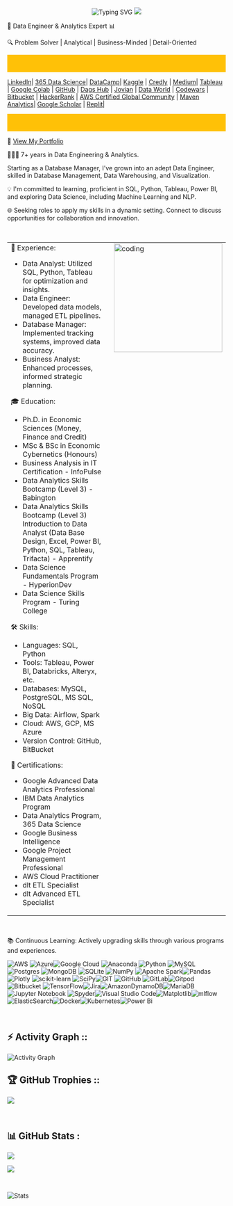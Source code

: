 <br>
<p align="center">
  <img src="https://readme-typing-svg.demolab.com?lines=Hello+%F0%9F%91%8B%F0%9F%8F%BB+I'm+Lenara+%F0%9F%91%A9%F0%9F%8F%BB%E2%80%9D%F0%9F%92%BB;Data+Enthusiast&center=true&width=700&height=50&weight=700&size=25&duration=2000&pause=2000" alt="Typing SVG">
  <img src="https://user-images.githubusercontent.com/73097560/115834477-dbab4500-a447-11eb-908a-139a6edaec5c.gif">
</p>


🚀 Data Engineer & Analytics Expert 📊

🔍 Problem Solver | Analytical | Business-Minded | Detail-Oriented 

<div style="background-color: #FFC107; padding: 20px;">
</div>

[LinkedIn](https://www.linkedin.com/in/lenara-sitshayeva/)| [365 Data Science](learn.365financialanalyst.com/profile/lenara-sitshayeva-phd/)| [DataCamp](https://www.datacamp.com/profile/LenaraSitshayeva)|
[Kaggle](https://www.kaggle.com/lenarasitshayeva)  | [Credly](https://www.credly.com/users/lenara-sitshayeva)  | [Medium](https://medium.com/@sitshayeva)|
[Tableau](https://public.tableau.com/app/profile/lenara.sitshayeva) | [Google Colab](https://drive.google.com/drive/folders/1hDZrSDr9H5a28IoPMrSnel6Gb2EZWeSX?usp=share_link) |
[GitHub](https://github.com/sitshayeva)   | [Dags Hub](https://dagshub.com/sitshayeva)  | [Jovian](https://jovian.com/sitshayeva) |
[Data World](https://data.world/lenara)  | [Codewars](https://www.codewars.com/users/sitshayeva) | [Bitbucket](https://bitbucket.org/lenara_sitshayeva) |
[HackerRank](https://www.hackerrank.com/sitshayeva) | [AWS Certified Global Community](https://aws-certification.influitive.com/profiles/16874b24-62d0-4fbf-a9c8-c436a252cae0) | [Maven Analytics](https://mavenanalytics.io/profile/Lenara-Sitshayeva-Ph.D./96089275)| [Google Scholar](https://scholar.google.com/citations?user=rzpnW-kAAAAJ&hl=en)   | [Replit](https://replit.com/@sitshayeva)|      

 

<div style="background-color: #FFC107; padding: 20px;">
</div>


📁 [View My Portfolio](https://github.com/sitshayeva/portfolio)

👩🏻‍💻 7+ years in Data Engineering & Analytics. 

Starting as a Database Manager, I've grown into an adept Data Engineer, skilled in Database Management, Data Warehousing, and Visualization.

💡 I'm committed to learning, proficient in SQL, Python, Tableau, Power BI, and exploring Data Science, including Machine Learning and NLP.

🌐 Seeking roles to apply my skills in a dynamic setting. Connect to discuss opportunities for collaboration and innovation.

<br>

<table>
  <tr>
    <td style="vertical-align: top; padding-right: 20px;">
      💼 Experience:
      <ul>
        <li>Data Analyst: Utilized SQL, Python, Tableau for optimization and insights.</li>
        <li>Data Engineer: Developed data models, managed ETL pipelines.</li>
        <li>Database Manager: Implemented tracking systems, improved data accuracy.</li>
        <li>Business Analyst: Enhanced processes, informed strategic planning.</li>
      </ul>
      🎓 Education:
      <ul>
        <li>Ph.D. in Economic Sciences (Money, Finance and Credit)</li>
        <li>MSc & BSc in Economic Cybernetics (Honours)</li>
        <li>Business Analysis in IT Certification - InfoPulse</li>
        <li>Data Analytics Skills Bootcamp (Level 3) - Babington</li>
        <li>Data Analytics Skills Bootcamp (Level 3) Introduction to Data Analyst (Data Base Design, Excel, Power BI, Python, SQL, Tableau, Trifacta) - Apprentify</li>
        <li>Data Science Fundamentals Program - HyperionDev</li>
        <li>Data Science Skills Program - Turing College</li>
      </ul>
      🛠️ Skills:
      <ul>
        <li>Languages: SQL, Python</li>
        <li>Tools: Tableau, Power BI, Databricks, Alteryx, etc.</li>
        <li>Databases: MySQL, PostgreSQL, MS SQL, NoSQL</li>
        <li>Big Data: Airflow, Spark</li>
        <li>Cloud: AWS, GCP, MS Azure</li>
        <li>Version Control: GitHub, BitBucket</li>
      </ul>
      🌟 Certifications:
      <ul>
        <li>Google Advanced Data Analytics Professional</li>
        <li>IBM Data Analytics Program</li>
        <li>Data Analytics Program, 365 Data Science</li>
        <li>Google Business Intelligence</li>
        <li>Google Project Management Professional</li>
        <li>AWS Cloud Practitioner</li>
        <li>dlt ETL Specialist</li>
        <li>dlt Advanced ETL Specialist</li>
      </ul>
    </td>
    <td style="vertical-align: top;">
      <img alt="coding" width="250" src="https://github.com/sitshayeva/portfolio/blob/main/gifs/ds.GIF">
    </td>
  </tr>
</table>

<br>

📚 Continuous Learning:
Actively upgrading skills through various programs and experiences.

![AWS](https://img.shields.io/badge/AWS-%23FF9900.svg?style=for-the-badge&logo=amazon-aws&logoColor=white) ![Azure](https://img.shields.io/badge/azure-%230072C6.svg?style=for-the-badge&logo=microsoftazure&logoColor=white)![Google Cloud](https://img.shields.io/badge/Google%20Cloud-%234285F4.svg?style=for-the-badge&logo=google-cloud&logoColor=white) ![Anaconda](https://img.shields.io/badge/Anaconda-%2344A833.svg?style=for-the-badge&logo=anaconda&logoColor=white) ![Python](https://img.shields.io/badge/python-3670A0?style=for-the-badge&logo=python&logoColor=ffdd54) ![MySQL](https://img.shields.io/badge/mysql-4479A1.svg?style=for-the-badge&logo=mysql&logoColor=white)![Postgres](https://img.shields.io/badge/postgres-%23316192.svg?style=for-the-badge&logo=postgresql&logoColor=white) ![MongoDB](https://img.shields.io/badge/MongoDB-%234ea94b.svg?style=for-the-badge&logo=mongodb&logoColor=white) ![SQLite](https://img.shields.io/badge/sqlite-%2307405e.svg?style=for-the-badge&logo=sqlite&logoColor=white) ![NumPy](https://img.shields.io/badge/numpy-%23013243.svg?style=for-the-badge&logo=numpy&logoColor=white) ![Apache Spark](https://img.shields.io/badge/Apache%20Spark-FDEE21?style=flat-square&logo=apachespark&logoColor=black)![Pandas](https://img.shields.io/badge/pandas-%23150458.svg?style=for-the-badge&logo=pandas&logoColor=white) ![Plotly](https://img.shields.io/badge/Plotly-%233F4F75.svg?style=for-the-badge&logo=plotly&logoColor=white)  ![scikit-learn](https://img.shields.io/badge/scikit--learn-%23F7931E.svg?style=for-the-badge&logo=scikit-learn&logoColor=white) ![SciPy](https://img.shields.io/badge/SciPy-%230C55A5.svg?style=for-the-badge&logo=scipy&logoColor=%white)![GIT](https://img.shields.io/badge/Git-fc6d26?style=for-the-badge&logo=git&logoColor=white) ![GitHub](https://img.shields.io/badge/github-%23121011.svg?style=for-the-badge&logo=github&logoColor=white) ![GitLab](https://img.shields.io/badge/gitlab-%23181717.svg?style=for-the-badge&logo=gitlab&logoColor=white)![Gitpod](https://img.shields.io/badge/gitpod-f06611.svg?style=for-the-badge&logo=gitpod&logoColor=white)![Bitbucket](https://img.shields.io/badge/bitbucket-%230047B3.svg?style=for-the-badge&logo=bitbucket&logoColor=white) ![TensorFlow](https://img.shields.io/badge/TensorFlow-%23FF6F00.svg?style=for-the-badge&logo=TensorFlow&logoColor=white)![Jira](https://img.shields.io/badge/jira-%230A0FFF.svg?style=for-the-badge&logo=jira&logoColor=white)![AmazonDynamoDB](https://img.shields.io/badge/Amazon%20DynamoDB-4053D6?style=for-the-badge&logo=Amazon%20DynamoDB&logoColor=white)![MariaDB](https://img.shields.io/badge/MariaDB-003545?style=for-the-badge&logo=mariadb&logoColor=white) ![Jupyter Notebook](https://img.shields.io/badge/jupyter-%23FA0F00.svg?style=for-the-badge&logo=jupyter&logoColor=white) ![Spyder](https://img.shields.io/badge/Spyder-838485?style=for-the-badge&logo=spyder%20ide&logoColor=maroon)![Visual Studio Code](https://img.shields.io/badge/Visual%20Studio%20Code-0078d7.svg?style=for-the-badge&logo=visual-studio-code&logoColor=white)![Matplotlib](https://img.shields.io/badge/Matplotlib-%23ffffff.svg?style=for-the-badge&logo=Matplotlib&logoColor=black)![mlflow](https://img.shields.io/badge/mlflow-%23d9ead3.svg?style=for-the-badge&logo=numpy&logoColor=blue)![ElasticSearch](https://img.shields.io/badge/-ElasticSearch-005571?style=for-the-badge&logo=elasticsearch)![Docker](https://img.shields.io/badge/docker-%230db7ed.svg?style=for-the-badge&logo=docker&logoColor=white)![Kubernetes](https://img.shields.io/badge/kubernetes-%23326ce5.svg?style=for-the-badge&logo=kubernetes&logoColor=white)![Power Bi](https://img.shields.io/badge/power_bi-F2C811?style=for-the-badge&logo=powerbi&logoColor=black)


<br>

## ⚡ Activity Graph :: 

<img alt="Activity Graph" src="https://github-readme-activity-graph.vercel.app/graph?username=sitshayeva&theme=gotham&hide_border=true"/>

## 🏆 GitHub Trophies ::

![](https://github-profile-trophy.vercel.app/?username=sitshayeva&theme=dark_dimmed&no-frame=false&no-bg=true&margin-w=4)


<br>

## 📊 GitHub Stats :

<!-- StreakStats -->
![](https://github-readme-streak-stats.herokuapp.com/?user=sitshayeva&theme=gotham&hide_border=false)<br/>
<!-- TopLanguages -->
![](https://github-readme-stats-sigma-five.vercel.app/api/top-langs/?username=sitshayeva&theme=gotham&hide_border=false&include_all_commits=false&count_private=true&layout=compact)

<br>

                                            
![Stats](https://github-readme-stats.vercel.app/api?username=sitshayeva&show_icons=true&theme=radical)


